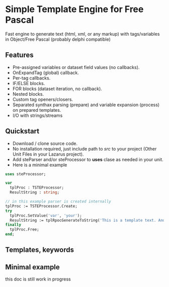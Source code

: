# Simple Template Engine for Free Pascal

Fast engine to generate text (html, xml, or any markup) with tags/variables in Object/Free Pascal (probably delphi compatible)

## Features

* Pre-assigned variables or dataset field values (no callbacks).
* OnExpandTag (global) callback.
* Per-tag callbacks.
* IF/ELSE blocks.
* FOR blocks (dataset iteration, no callback).
* Nested blocks.
* Custom tag openers/closers.
* Separated synthax parsing (prepare) and variable expansion (process) on prepared templates.
* I/O with strings/streams


## Quickstart

* Download / clone source code.
* No installation required, just include path to *src* to your project (Other Unit Files in your Lazarus project).
* Add steParser and/or steProcessor to **uses** clase as needed in your unit.
* Here is a minimal example
```pascal
uses steProcessor;

var
  tplProc : TSTEProcessor;
  ResultString : string;

// in this example parser is created internally
tplProc := TSTEProcessor.Create;
try
  tplProc.SetValue('var', 'your'); 
  ResultString := tplRpocGenerateToString('This is a template text. And here is <?var?> variable');
finally
  tplProc.Free;
end;
```
## Templates, keywords


## Minimal example


this doc is still work in progress
